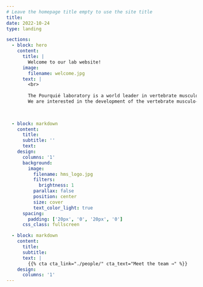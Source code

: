 ```yaml
---
# Leave the homepage title empty to use the site title
title:
date: 2022-10-24
type: landing

sections:
  - block: hero
    content:
      title: |
        Welcome to our lab website!
      image:
        filename: welcome.jpg
      text: |
        <br>
        
        The Pourquié laboratory is a world leader in vertebrate musculo-skeletal axis development, lead by [Olivier Pourquié](https://www.hsci.harvard.edu/people/olivier-pourqui%C3%A9-phd).
        We are interested in the development of the vertebrate musculo-skeletal axis. Using chicken and mouse embryos as model systems, we combine developmental biology and genomic approaches to study patterning and differentiation of the precursors of muscles and vertebrae.
  

  
  - block: markdown
    content:
      title:
      subtitle: ''
      text:
    design:
      columns: '1'
      background:
        image: 
          filename: hms_logo.jpg
          filters:
            brightness: 1
          parallax: false
          position: center
          size: cover
          text_color_light: true
      spacing:
        padding: ['20px', '0', '20px', '0']
      css_class: fullscreen

  - block: markdown
    content:
      title:
      subtitle:
      text: |
        {{% cta cta_link="./people/" cta_text="Meet the team →" %}}
    design:
      columns: '1'
---
```

